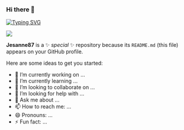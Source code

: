 ### Hi there 👋
<a href="https://git.io/typing-svg"><img src="https://readme-typing-svg.herokuapp.com?font=Fira+Code&weight=900&size=34&duration=1&pause=1&color=F7B429&width=437&height=51&lines=%E1%B4%A1%CC%B5%E1%B4%87%CC%B5%CD%9F%CC%B5%CD%9F%CC%B5%CA%9F%CC%B5%CD%9F%CC%B5%CD%9F%CC%B5%E1%B4%84%CC%B5%CD%9F%CC%B5%CD%9F%CC%B5%E1%B4%8F%CC%B5%CD%9F%CC%B5%CD%9F%CC%B5%E1%B4%8D%CC%B5%CD%9F%CC%B5%CD%9F%CC%B5%E1%B4%87%CC%B5%CD%9F%CC%B5%CD%9F%CC%B5" alt="Typing SVG" /></a>
<p align="center">  

![](https://komarev.com/ghpvc/?username=Jesanne87&color=orange&style=for-the-badge)

**Jesanne87** is a ✨ _special_ ✨ repository because its `README.md` (this file) appears on your GitHub profile.

Here are some ideas to get you started:

- 🔭 I’m currently working on ...
- 🌱 I’m currently learning ...
- 👯 I’m looking to collaborate on ...
- 🤔 I’m looking for help with ...
- 💬 Ask me about ...
- 📫 How to reach me: ...
- 😄 Pronouns: ...
- ⚡ Fun fact: ...

